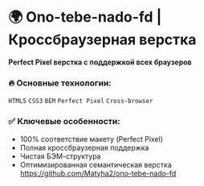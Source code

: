 # 🌍 Ono-tebe-nado-fd | Кроссбраузерная верстка

**Perfect Pixel верстка с поддержкой всех браузеров**

### 🔥 Основные технологии:
`HTML5` `CSS3` `BEM` `Perfect Pixel` `Cross-browser`

### ✅ Ключевые особенности:
- 100% соответствие макету (Perfect Pixel)
- Полная кроссбраузерная поддержка
- Чистая БЭМ-структура
- Оптимизированная семантическая верстка
https://github.com/Matyha2/ono-tebe-nado-fd
